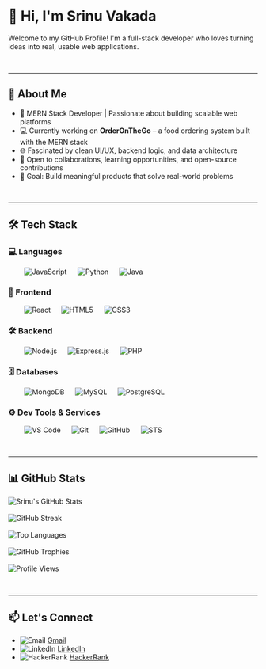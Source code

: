 # 👋 Hi, I'm Srinu Vakada

Welcome to my GitHub Profile! I'm a full-stack developer who loves turning ideas into real, usable web applications.

<br/>
<hr/>

## 🚀 About Me

- 🔧 MERN Stack Developer | Passionate about building scalable web platforms
- 💻 Currently working on **OrderOnTheGo** – a food ordering system built with the MERN stack
- 🌐 Fascinated by clean UI/UX, backend logic, and data architecture
- 🤝 Open to collaborations, learning opportunities, and open-source contributions
- 🎯 Goal: Build meaningful products that solve real-world problems

<br/>
<hr/>

## 🛠️ Tech Stack

### 💻 Languages  
&emsp;&emsp; ![JavaScript](https://img.shields.io/badge/-JavaScript-000000?logo=javascript&logoColor=F7DF1E&style=flat) 
&emsp; ![Python](https://img.shields.io/badge/-Python-000000?logo=python&logoColor=3776AB&style=flat) 
&emsp; ![Java](https://img.shields.io/badge/-Java-000000?logo=openjdk&logoColor=ED8B00&style=flat)


### 🎨 Frontend
&emsp;&emsp; ![React](https://img.shields.io/badge/-React-000000?logo=react&logoColor=61DAFB&style=flat)
&emsp; ![HTML5](https://img.shields.io/badge/-HTML5-000000?logo=html5&logoColor=E34F26&style=flat)
&emsp; ![CSS3](https://img.shields.io/badge/-CSS3-000000?logo=css&logoColor=1572B6&style=flat)

### 🛠️ Backend
&emsp;&emsp; ![Node.js](https://img.shields.io/badge/-Node.js-000000?logo=node.js&logoColor=339933&style=flat)
&emsp; ![Express.js](https://img.shields.io/badge/-Express.js-000000?logo=express&logoColor=white&style=flat)
&emsp; ![PHP](https://img.shields.io/badge/-PHP-000000?logo=php&logoColor=777BB4&style=flat)

### 🗄️ Databases
&emsp;&emsp; ![MongoDB](https://img.shields.io/badge/-MongoDB-000000?logo=mongodb&logoColor=47A248&style=flat)
&emsp; ![MySQL](https://img.shields.io/badge/-MySQL-000000?logo=mysql&logoColor=4479A1&style=flat)
&emsp; ![PostgreSQL](https://img.shields.io/badge/-PostgreSQL-000000?logo=postgresql&logoColor=336791&style=flat)

### ⚙️ Dev Tools & Services
&emsp;&emsp; ![VS Code](https://img.shields.io/badge/-VS%20Code-000000?logo=htmx&logoColor=007ACC&style=flat)
&emsp; ![Git](https://img.shields.io/badge/-Git-000000?logo=git&logoColor=F05032&style=flat)
&emsp; ![GitHub](https://img.shields.io/badge/-GitHub-000000?logo=github&logoColor=white&style=flat)
&emsp; ![STS](https://img.shields.io/badge/-Spring%20Tool%20Suite-000000?style=flat&logo=spring&logoColor=6DB33F)



<br/>
<hr/>

## 📊 GitHub Stats

![Srinu's GitHub Stats](https://github-readme-stats.vercel.app/api?username=srinu0906&show_icons=true&theme=github_dark)<br/><br/>
![GitHub Streak](https://github-readme-streak-stats.herokuapp.com/?user=srinu0906&theme=github_dark)<br/><br/>
![Top Languages](https://github-readme-stats.vercel.app/api/top-langs/?username=srinu0906&layout=compact&theme=github_dark)<br/><br/>
![GitHub Trophies](https://github-profile-trophy.vercel.app/?username=srinu0906&theme=radical&no-frame=true&margin-w=5)<br/><br/>
![Profile Views](https://komarev.com/ghpvc/?username=srinu0906&label=Profile%20views&color=blueviolet&style=flat)



<br/>
<hr/>

## 📫 Let's Connect

- ![Email](https://img.shields.io/badge/--000000?logo=gmail&logoColor=white&style=flat) [Gmail](mailto:srinuvakada24@gmail.com)
- ![LinkedIn](https://img.shields.io/badge/--000000?logo=inspire&logoColor=0A66C2&style=flat) [LinkedIn](https://www.linkedin.com/in/srinu-vakada-84b690275/)
- ![HackerRank](https://img.shields.io/badge/--000000?logo=hackerrank&logoColor=2EC866&style=flat) [HackerRank](https://www.hackerrank.com/profile/vakadasrinu24)






<!---
srinu0906/srinu0906 is a ✨ special ✨ repository because its `README.md` (this file) appears on your GitHub profile.
You can click the Preview link to take a look at your changes.
--->
